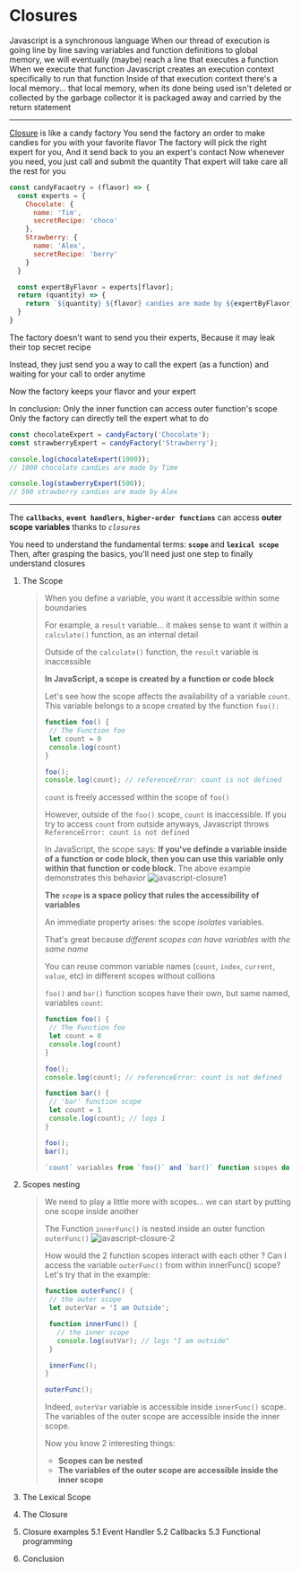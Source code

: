 # Closures

Javascript is a synchronous language
When our thread of execution is going line by line saving variables and function definitions to global memory, we will eventually  (maybe) reach a line that executes a function
When we execute that function Javascript creates an execution context specifically to run that function
Inside of that execution context there's a local memory... that local memory, when its done being used isn't deleted or collected by the garbage collector it is packaged away and carried by the return statement



----

[Closure](https://dev.to/papercoding22/how-to-explain-javascript-closure-to-a-5-years-old-kid-4d6n) is like a candy factory
You send the factory an order to make candies for you with your favorite flavor
The factory will pick the right expert for you,
And it send back to you an expert's contact
Now whenever you need, you just call and submit the quantity
That expert will take care all the rest for you

```js
const candyFacaotry = (flavor) => {
  const experts = {
    Chocolate: {
      name: 'Tim',
      secretRecipe: 'choco'
    },
    Strawberry: {
      name: 'Alex',
      secretRecipe: 'berry'
    }
  }

  const expertByFlavor = experts[flavor];
  return (quantity) => {
    return `${quantity} ${flavor} candies are made by ${expertByFlavor}.`
  }
}
```

The factory doesn't want to send you their experts,
Because it may leak their top secret recipe

Instead, they just send you a way to call the expert (as a function)
and waiting for your call to order anytime

Now the factory keeps your flavor and your expert

In conclusion:
Only the inner function can access outer function's scope
Only the factory can directly tell the expert what to do

```js
const chocolateExpert = candyFactory('Chocolate');
const strawberryExpert = candyFactory('Strawberry');

console.log(chocolateExpert(1000));
// 1000 chocolate candies are made by Time

console.log(stawberryExpert(500));
// 500 strawberry candies are made by Alex
```

<hr>

The **`callbacks`**, **`event handlers`**, **`higher-order functions`** can access **outer scope variables** thanks to *`closures`*

You need to understand the fundamental terms: **`scope`** and **`lexical scope`**
Then, after grasping the basics, you'll need just one step to finally understand closures

<div>

1. The Scope
   > When you define a variable, you want it accessible within some boundaries
   >  
   > For example, a `result` variable... it makes sense to want it within a `calculate()` function, as an internal detail
   >
   > Outside of the `calculate()` function, the `result` variable is inaccessible
   >
   > **In JavaScript, a scope is created by a function or code block**
   > 
   > Let's see how the scope affects the availability of a variable `count`.
   > This variable belongs to a scope created by the function `foo():`
   >
   > ```js
   > function foo() {
   >  // The Function foo
   >  let count = 0
   >  console.log(count)
   > }
   >
   > foo();
   > console.log(count); // referenceError: count is not defined
   > ```
   >
   > `count` is freely accessed within the scope of `foo()`
   > 
   > However, outside of the `foo()` scope, `count` is inaccessible.
   > If you try to access `count` from outside anyways,
   > Javascript throws `ReferenceError: count is not defined`
   > 
   > In JavaScript, the scope says: 
   > **If you've definde a variable inside of a function or code block,
   > then you can use this variable only within that function or code block.**
   > The above example demonstrates this behavior
   > ![javascript-closure1](images/javascript1.jpg)
   >
   > **The *`scope`* is a space policy that rules the accessibility of variables**
   >
   > An immediate property arises: the scope *isolates* variables.
   > 
   > That's great because *different scopes can have variables with the same name*
   >
   > You can reuse common variable names (`count`, `index`, `current`, `value`, etc) in different scopes without collions
   >
   > `foo()` and `bar()` function scopes have their own, but same named, variables `count`:
   > ```js
   > function foo() {
   >  // The Function foo
   >  let count = 0
   >  console.log(count)
   > }
   >
   > foo();
   > console.log(count); // referenceError: count is not defined
   > ```
   >
   > ```js
   > function bar() {
   >  // 'bar' function scope
   >  let count = 1
   >  console.log(count); // logs 1
   > }
   > 
   > foo();
   > bar();
   > 
   > `count` variables from `foo()` and `bar()` function scopes do not collide


2. Scopes nesting
    > We need to play a little more with scopes... we can start by putting one scope inside another
    >
    > The Function `innerFunc()` is nested inside an outer function `outerFunc()`
    > ![javascript-closure-2](images/javascript2.jpg)
    > 
    > How would the 2 function scopes interact with each other ?
    > Can I access the variable `outerFunc()` from within innerFunc() scope?
    > Let's try that in the example:
    > ```js
    > function outerFunc() {
    >  // the outer scope
    >  let outerVar = 'I am Outside';
    >
    >  function innerFunc() {
    >    // the inner scope
    >    console.log(outVar); // logs "I am outside"
    >  }
    >
    >  innerFunc();
    > }
    > 
    > outerFunc();
    > ```
    > Indeed, `outerVar` variable is accessible inside `innerFunc()` scope.
    > The variables of the outer scope are accessible inside the inner scope.
    > 
    > Now you know 2 interesting things:
    > 
    > - **Scopes can be nested**
    > - **The variables of the outer scope are accessible inside the inner scope**




3. The Lexical Scope
4. The Closure
5. Closure examples
5.1 Event Handler
5.2 Callbacks
5.3 Functional programming
6. Conclusion

</div>
